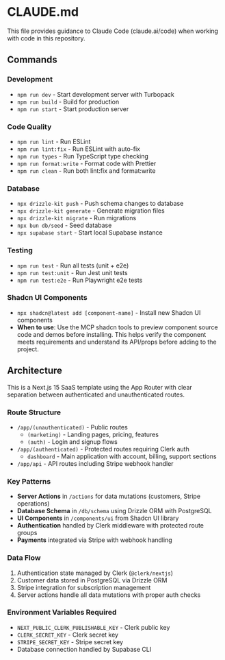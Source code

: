 # CLAUDE.md

This file provides guidance to Claude Code (claude.ai/code) when working with code in this repository.

## Commands

### Development
- `npm run dev` - Start development server with Turbopack
- `npm run build` - Build for production
- `npm run start` - Start production server

### Code Quality
- `npm run lint` - Run ESLint
- `npm run lint:fix` - Run ESLint with auto-fix
- `npm run types` - Run TypeScript type checking
- `npm run format:write` - Format code with Prettier
- `npm run clean` - Run both lint:fix and format:write

### Database
- `npx drizzle-kit push` - Push schema changes to database
- `npx drizzle-kit generate` - Generate migration files
- `npx drizzle-kit migrate` - Run migrations
- `npx bun db/seed` - Seed database
- `npx supabase start` - Start local Supabase instance

### Testing
- `npm run test` - Run all tests (unit + e2e)
- `npm run test:unit` - Run Jest unit tests
- `npm run test:e2e` - Run Playwright e2e tests

### Shadcn UI Components
- `npx shadcn@latest add [component-name]` - Install new Shadcn UI components
- **When to use**: Use the MCP shadcn tools to preview component source code and demos before installing. This helps verify the component meets requirements and understand its API/props before adding to the project.

## Architecture

This is a Next.js 15 SaaS template using the App Router with clear separation between authenticated and unauthenticated routes.

### Route Structure
- `/app/(unauthenticated)` - Public routes
  - `(marketing)` - Landing pages, pricing, features
  - `(auth)` - Login and signup flows
- `/app/(authenticated)` - Protected routes requiring Clerk auth
  - `dashboard` - Main application with account, billing, support sections
- `/app/api` - API routes including Stripe webhook handler

### Key Patterns
- **Server Actions** in `/actions` for data mutations (customers, Stripe operations)
- **Database Schema** in `/db/schema` using Drizzle ORM with PostgreSQL
- **UI Components** in `/components/ui` from Shadcn UI library
- **Authentication** handled by Clerk middleware with protected route groups
- **Payments** integrated via Stripe with webhook handling

### Data Flow
1. Authentication state managed by Clerk (`@clerk/nextjs`)
2. Customer data stored in PostgreSQL via Drizzle ORM
3. Stripe integration for subscription management
4. Server actions handle all data mutations with proper auth checks

### Environment Variables Required
- `NEXT_PUBLIC_CLERK_PUBLISHABLE_KEY` - Clerk public key
- `CLERK_SECRET_KEY` - Clerk secret key
- `STRIPE_SECRET_KEY` - Stripe secret key
- Database connection handled by Supabase CLI